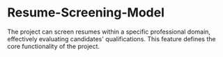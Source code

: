 # Resume-Screening-Model
The project can screen resumes within a specific professional domain, effectively evaluating candidates' qualifications. This feature defines the core functionality of the project. 
